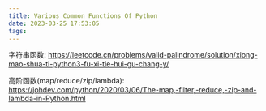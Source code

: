 ```yaml
---
title: Various Common Functions Of Python
date: 2023-03-25 17:53:05
tags:
---
```

字符串函数:
https://leetcode.cn/problems/valid-palindrome/solution/xiong-mao-shua-ti-python3-fu-xi-tie-hui-gu-chang-y/

高阶函数(map/reduce/zip/lambda):
https://johdev.com/python/2020/03/06/The-map,-filter,-reduce,-zip-and-lambda-in-Python.html
